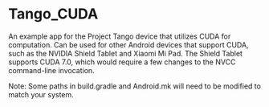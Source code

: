 # Tango_CUDA
An example app for the Project Tango device that utilizes CUDA for computation.
Can be used for other Android devices that support CUDA, such as the NVIDIA Shield Tablet and Xiaomi Mi Pad. The Shield Tablet supports CUDA 7.0, which would require a few changes to the NVCC command-line invocation.

Note: Some paths in build.gradle and Android.mk will need to be modified to match your system.
